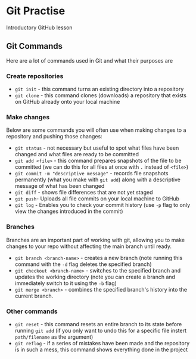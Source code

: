# Git Practise
Introductory GitHub lesson

## Git Commands
Here are a lot of commands used in Git and what their purposes are

### Create repositories
- `git init` - this command turns an existing directory into a repository
- `git clone` - this command clones (downloads) a repository that exists on GitHub already onto your local machine

### Make changes
Below are some commands you will often use when making changes to a repository and pushing those changes:

- `git status` - not necessary but useful to spot what files have been changed and what files are ready to be committed
- `git add <file>` - this command prepares snapshots of the file to be committed (we can do this for all files at once with `.` instead of `<file>`)
- `git commit -m "descriptive message"` - records file snapshots permanently (what you make with `git add`) along with a descriptive message of what has been changed
- `git diff` - shows file differences that are not yet staged
- `git push`- Uploads all file commits on your local machine to GitHub
- `git log` - Enables you to check your commit history (use `-p` flag to only view the changes introduced in the commit)

### Branches
Branches are an important part of working with git, allowing you to make changes to your repo without affecting the main branch until ready.
- `git branch <branch-name>` - creates a new branch (note running this command with the `-d` flag deletes the specified branch)
- `git checkout <branch-name>` - switches to the specified branch and updates the working directory (note you can create a branch and immediately switch to it using the `-b` flag)
- `git merge <branch>` - combines the specified branch's history into the current branch.

### Other commands
- `git reset` - this command resets an entire branch to its state before running `git add` (if you only want to undo this for a specific file instert `path/filename` as the argument)
- `git reflog` - if a series of mistakes have been made and the repository is in such a mess, this command shows everything done in the project
